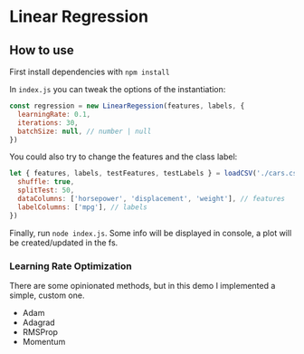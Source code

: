 # Linear Regression

## How to use

First install dependencies with `npm install`

In `index.js` you can tweak the options of the instantiation:

```js
const regression = new LinearRegession(features, labels, {
  learningRate: 0.1,
  iterations: 30,
  batchSize: null, // number | null
})
```

You could also try to change the features and the class label:

```js
let { features, labels, testFeatures, testLabels } = loadCSV('./cars.csv', {
  shuffle: true,
  splitTest: 50,
  dataColumns: ['horsepower', 'displacement', 'weight'], // features
  labelColumns: ['mpg'], // labels
})
```

Finally, run `node index.js`. Some info will be displayed in console, a plot will be created/updated in the fs.

### Learning Rate Optimization

There are some opinionated methods, but in this demo I implemented a simple, custom one.

- Adam
- Adagrad
- RMSProp
- Momentum
